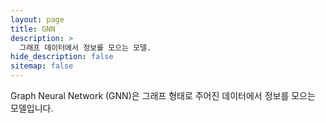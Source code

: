 ```yaml
---
layout: page
title: GNN
description: >
  그래프 데이터에서 정보를 모으는 모델.
hide_description: false
sitemap: false
---
```


Graph Neural Network (GNN)은 그래프 형태로 주어진 데이터에서 정보를 모으는 모델입니다.